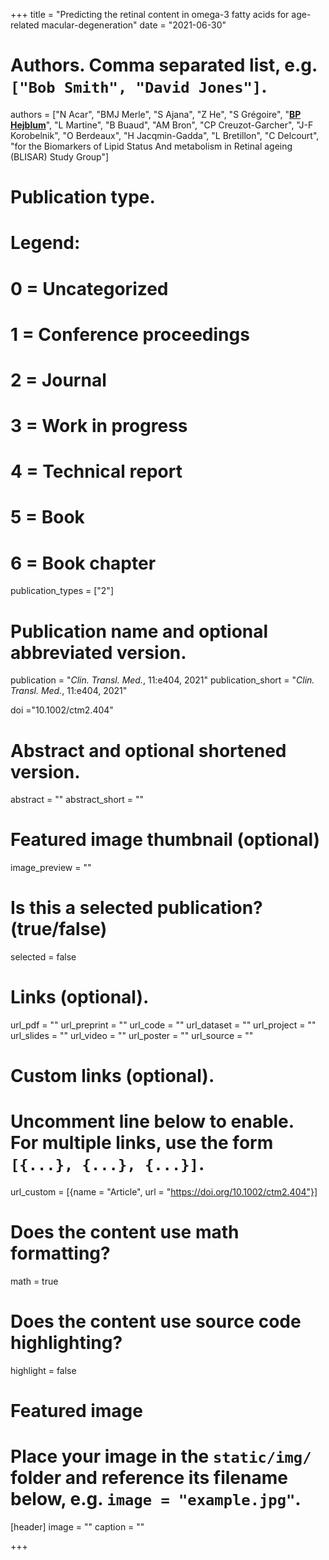+++
title = "Predicting the retinal content in omega-3 fatty acids for age-related macular-degeneration"
date = "2021-06-30"

# Authors. Comma separated list, e.g. `["Bob Smith", "David Jones"]`.
authors = ["N Acar", "BMJ Merle", "S Ajana", "Z He", "S Grégoire", "<u>**BP Hejblum**</u>", "L Martine", "B Buaud", "AM Bron", "CP Creuzot-Garcher", "J-F Korobelnik", "O Berdeaux", "H Jacqmin-Gadda", "L Bretillon", "C Delcourt", "for the Biomarkers of Lipid Status And metabolism in Retinal ageing (BLISAR) Study Group"]
# Publication type.
# Legend:
# 0 = Uncategorized
# 1 = Conference proceedings
# 2 = Journal
# 3 = Work in progress
# 4 = Technical report
# 5 = Book
# 6 = Book chapter
publication_types = ["2"]

# Publication name and optional abbreviated version.
publication = "*Clin. Transl. Med.*, 11:e404, 2021"
publication_short = "*Clin. Transl. Med.*, 11:e404, 2021"

doi ="10.1002/ctm2.404"

# Abstract and optional shortened version.
abstract = ""
abstract_short = ""

# Featured image thumbnail (optional)
image_preview = ""

# Is this a selected publication? (true/false)
selected = false

# Links (optional).
url_pdf = ""
url_preprint = ""
url_code = ""
url_dataset = ""
url_project = ""
url_slides = ""
url_video = ""
url_poster = ""
url_source = ""

# Custom links (optional).
# Uncomment line below to enable. For multiple links, use the form `[{...}, {...}, {...}]`.
url_custom = [{name = "Article", url = "https://doi.org/10.1002/ctm2.404"}]


# Does the content use math formatting?
math = true

# Does the content use source code highlighting?
highlight = false

# Featured image
# Place your image in the `static/img/` folder and reference its filename below, e.g. `image = "example.jpg"`.
[header]
image = ""
caption = ""

+++
